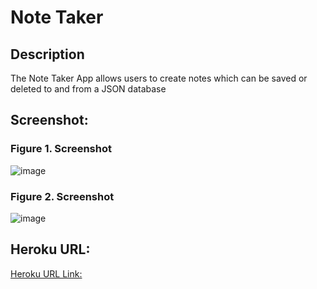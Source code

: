 # Note Taker  

## Description
The Note Taker App allows users to create notes which can be saved or deleted to and from a JSON database

## Screenshot:
### Figure 1. Screenshot
![image](assets/.JPG) 

### Figure 2. Screenshot
![image](assets/.JPG) 
## Heroku URL:
[Heroku URL Link:](https://notetakers-32f488b715b1.herokuapp.com/)

